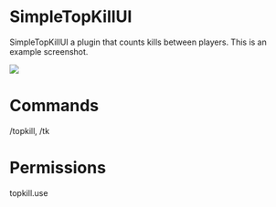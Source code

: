 # SimpleTopKillUI

SimpleTopKillUI a plugin that counts kills between players.
This is an example screenshot.

<img src= "https://media.discordapp.net/attachments/1079982978165387276/1098874364226715738/Screenshot_236.png?width=756&height=427">

# Commands

/topkill, /tk

# Permissions

topkill.use
